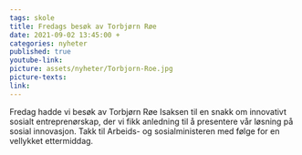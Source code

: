 ```yaml
---
tags: skole
title: Fredags besøk av Torbjørn Røe
date: 2021-09-02 13:45:00 +
categories: nyheter
published: true
youtube-link: 
picture: assets/nyheter/Torbjorn-Roe.jpg
picture-texts: 
link: 
---
```


Fredag hadde vi besøk av Torbjørn Røe Isaksen til en snakk om innovativt sosialt entreprenørskap, der vi fikk anledning til å presentere vår løsning på sosial innovasjon. Takk til Arbeids- og sosialministeren med følge for en vellykket ettermiddag.

